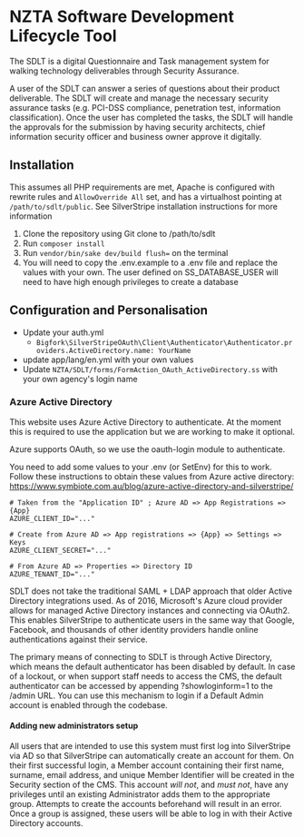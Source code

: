 # NZTA Software Development Lifecycle Tool
The SDLT is a digital Questionnaire and Task management system for walking technology deliverables through Security Assurance.

A user of the SDLT can answer a series of questions about their product deliverable. The SDLT will create and manage the necessary security assurance tasks (e.g. PCI-DSS compliance, penetration test, information classification). Once the user has completed the tasks, the SDLT will handle the approvals for the submission by having security architects, chief information security officer and business owner approve it digitally.

## Installation
This assumes all PHP requirements are met, Apache is configured with rewrite rules and `AllowOverride All` set, and has a virtualhost pointing at `/path/to/sdlt/public`. See SilverStripe installation instructions for more information

1. Clone the repository using Git clone to /path/to/sdlt
2. Run `composer install`
3. Run `vendor/bin/sake dev/build flush=` on the terminal
4. You will need to copy the .env.example to a .env file and replace the values with your own. The user defined on SS_DATABASE_USER will need to have high enough privileges to create a database

## Configuration and Personalisation

* Update your auth.yml
    * `Bigfork\SilverStripeOAuth\Client\Authenticator\Authenticator.providers.ActiveDirectory.name: YourName`
* update app/lang/en.yml with your own values
* Update `NZTA/SDLT/forms/FormAction_OAuth_ActiveDirectory.ss` with your own agency's login name

### Azure Active Directory
This website uses Azure Active Directory to authenticate. At the moment this is required to use the application but we are working to make it optional.

Azure supports OAuth,  so we use the oauth-login module to authenticate.

You need to add some values to your .env (or SetEnv) for this to work. Follow 
these instructions to obtain these values from Azure active directory:
https://www.symbiote.com.au/blog/azure-active-directory-and-silverstripe/

```
# Taken from the "Application ID" ; Azure AD => App Registrations => {App}
AZURE_CLIENT_ID="..."

# Create from Azure AD => App registrations => {App} => Settings => Keys
AZURE_CLIENT_SECRET="..."

# From Azure AD => Properties => Directory ID
AZURE_TENANT_ID="..."
```

SDLT does not take the traditional SAML + LDAP approach that older Active Directory integrations used. As of 2016, Microsoft's Azure cloud provider allows for managed Active Directory instances and connecting via OAuth2. This enables SilverStripe to authenticate users in the same way that Google, Facebook, and thousands of other identity providers handle online authentications against their service. 

The primary means of connecting to SDLT is through Active Directory, which means the default authenticator has been disabled by default. In case of a lockout, or when support staff needs to access the CMS, the default authenticator can be accessed by appending ?showloginform=1 to the /admin URL. You can use this mechanism to login if a Default Admin account is enabled through the codebase.

#### Adding new administrators setup
All users that are intended to use this system must first log into SilverStripe via AD so that SilverStripe can automatically create an account for them. On their first successful login, a Member account containing their first name, surname, email address, and unique Member Identifier will be created in the Security section of the CMS. This account *will not*, and *must not*, have any privileges until an existing Administrator adds them to the appropriate group. Attempts to create the accounts beforehand will result in an error. Once a group is assigned, these users will be able to log in with their Active Directory accounts.
